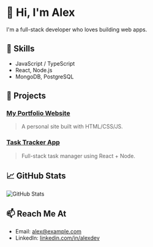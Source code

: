 # 👋 Hi, I'm Alex

I'm a full-stack developer who loves building web apps.

## 🔧 Skills
- JavaScript / TypeScript
- React, Node.js
- MongoDB, PostgreSQL

## 📂 Projects

### [My Portfolio Website](https://alexdev.github.io)
> A personal site built with HTML/CSS/JS.

### [Task Tracker App](https://github.com/alexdev/task-tracker)
> Full-stack task manager using React + Node.

## 📈 GitHub Stats

![GitHub Stats](https://github-readme-stats.vercel.app/api?username=alexdev&show_icons=true)

## 📫 Reach Me At
- Email: alex@example.com
- LinkedIn: [linkedin.com/in/alexdev](https://linkedin.com/in/alexdev)


